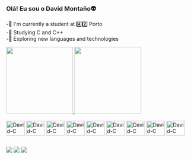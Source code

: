### Olá! Eu sou o David Montaño👽​

-​📘​​​ I'm currently a student at 4️⃣​2️⃣​ Porto     
-🦎​ Studying C and C++  
-🚀​ Exploring new languages and technologies


<div>
  <a href="https://https://github.com/Daviddm03">
  <img height="180cm" src="https://github-readme-stats.vercel.app/api?username=Daviddm03&show_icons=true&theme=algolia">
  <img height="180cm" src="https://github-readme-stats.vercel.app/api/top-langs/?username=Daviddm03&layout=compact&theme=algolia">
<div/>

<div style="display: inline-block"><br>
  <img align="center" alt="David-C" height="40" width="50" src="https://cdn.jsdelivr.net/gh/devicons/devicon@latest/icons/c/c-original.svg"/>
  <img align="center" alt="David-C" height="40" width="50" src="https://cdn.jsdelivr.net/gh/devicons/devicon@latest/icons/cplusplus/cplusplus-original.svg"/>
  <img align="center" alt="David-C" height="40" width="50" src="https://cdn.jsdelivr.net/gh/devicons/devicon@latest/icons/css3/css3-original.svg"/>
  <img align="center" alt="David-C" height="40" width="50" src="https://cdn.jsdelivr.net/gh/devicons/devicon@latest/icons/javascript/javascript-original.svg"/>
  <img align="center" alt="David-C" height="40" width="50" src="https://cdn.jsdelivr.net/gh/devicons/devicon@latest/icons/python/python-original.svg"/>
  <img align="center" alt="David-C" height="40" width="50" src="https://cdn.jsdelivr.net/gh/devicons/devicon@latest/icons/nextjs/nextjs-original.svg"/>
  <img align="center" alt="David-C" height="40" width="50" src="https://cdn.jsdelivr.net/gh/devicons/devicon@latest/icons/typescript/typescript-original.svg"/>
  <img align="center" alt="David-C" height="40" width="50" src="https://cdn.jsdelivr.net/gh/devicons/devicon@latest/icons/git/git-original.svg"/>
  <img align="center" alt="David-C" height="40" width="50" src="https://cdn.jsdelivr.net/gh/devicons/devicon@latest/icons/linux/linux-original.svg"/>
          
</div>

##

<div>
  <a href="https://www.linkedin.com/in/ddias-mo03# target="_blank"> <img src="https://img.shields.io/badge/LinkedIn-0077B5?style=for-the-badge&logo=linkedin&logoColor=white" target="_blank"><a/>
  <a href="https://www.instagram.com/david_montano03/ target="_blank"> <img src="https://img.shields.io/badge/Instagram-E4405F?style=for-the-badge&logo=instagram&logoColor=white" target="_blank"><a/>
  <a href="mailto:davidberuzo@gmail.com"> <img src="https://img.shields.io/badge/Gmail-D14836?style=for-the-badge&logo=gmail&logoColor=white" target="_blank"><a/>
</div>
